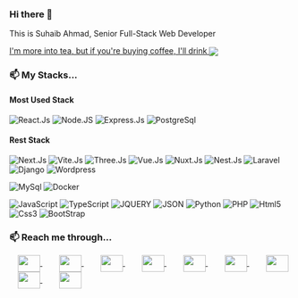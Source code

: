 ### Hi there 👋

<!-- ### 🔭 I work with... -->

This is Suhaib Ahmad, Senior Full-Stack Web Developer

  <a href="https://buymeacoffee.com/makkahwi" target="_blank">
  I'm more into tea, but if you're buying coffee, I'll drink 
    <img src="https://img.shields.io/badge/Buy_Me_A_Coffee-FFDD00?style=for-the-badge&logo=buy-me-a-coffee&logoColor=black" align="center"/>
  </a>

### 📫 My Stacks...

#### Most Used Stack
![React.Js](https://img.shields.io/badge/React.Js-%230db7ed.svg?&style=for-the-badge&logo=react&logoColor=white)
![Node.JS](https://img.shields.io/badge/Node.JS-%2343853D.svg?&style=for-the-badge&logo=node.js&logoColor=white)
![Express.Js](https://img.shields.io/badge/Express.Js-%23404d59.svg?&style=for-the-badge&logo=express&logoColor=white)
![PostgreSql](https://img.shields.io/badge/PostGres-%23316192.svg?&style=for-the-badge&logo=postgresql&logoColor=white)

#### Rest Stack
![Next.Js](https://img.shields.io/badge/Next.Js-%23323330.svg?&style=for-the-badge&logo=next.js&logoColor=white)
![Vite.Js](https://img.shields.io/badge/Vite.Js-%23777BB4.svg?&style=for-the-badge&logo=react&logoColor=white)
![Three.Js](https://img.shields.io/badge/Three.Js-%23323330.svg?&style=for-the-badge&logo=three.js&logoColor=white)
![Vue.Js](https://img.shields.io/badge/Vue.Js-%234FC08D.svg?&style=for-the-badge&logo=vue.js&logoColor=white)
![Nuxt.Js](https://img.shields.io/badge/Nuxt.Js-%234FC08D.svg?&style=for-the-badge&logo=Nuxt.js&logoColor=white)
![Nest.Js](https://img.shields.io/badge/Nest.Js-%23E0234E.svg?&style=for-the-badge&logo=Nestjs&logoColor=white)
![Laravel](https://img.shields.io/badge/Laravel-%23FF2D20.svg?&style=for-the-badge&logo=laravel&logoColor=white)
![Django](https://img.shields.io/badge/Django-%23092E20.svg?&style=for-the-badge&logo=django&logoColor=white)
![Wordpress](https://img.shields.io/badge/Wordpress-%2314354C.svg?&style=for-the-badge&logo=wordpress&logoColor=white)

![MySql](https://img.shields.io/badge/MySql-%2307405e.svg?&style=for-the-badge&logo=mysql&logoColor=white)
![Docker](https://img.shields.io/badge/Docker-%230db7ed.svg?&style=for-the-badge&logo=docker&logoColor=white)

![JavaScript](https://img.shields.io/badge/JavaScript-%23F7DF1E.svg?&style=for-the-badge&logo=javascript&logoColor=white)
![TypeScript](https://img.shields.io/badge/TypeScript-%23007ACC.svg?&style=for-the-badge&logo=TypeScript&logoColor=white)
![JQUERY](https://img.shields.io/badge/JQUERY-%230769AD.svg?&style=for-the-badge&logo=jquery&logoColor=white)
![JSON](https://img.shields.io/badge/JSON-%23323330.svg?&style=for-the-badge&logo=json&logoColor=white)
![Python](https://img.shields.io/badge/Python-%2314354C.svg?&style=for-the-badge&logo=python&logoColor=white)
![PHP](https://img.shields.io/badge/PHP-%23777BB4.svg?&style=for-the-badge&logo=php&logoColor=white)
![Html5](https://img.shields.io/badge/HTML%205-%23E34F26.svg?&style=for-the-badge&logo=html5&logoColor=white)
![Css3](https://img.shields.io/badge/CSS%203-%231572B6.svg?&style=for-the-badge&logo=css3&logoColor=white)
![BootStrap](https://img.shields.io/badge/BootStrap-%23563D7C.svg?&style=for-the-badge&logo=bootstrap&logoColor=white)

### 📫 Reach me through...
<p>
  <a href="https://suhaib.dev" target="blank" style="padding: 0 15px;">
    <img align="center" src="https://www.svgrepo.com/show/81531/website.svg" height="30" width="40" />
  </a>
  
  <a href="mailto:SuhaibAhmadAi@hotmail.com" target="_blank" style="padding: 0 15px;">
    <img align="center" src="https://www.svgrepo.com/show/32285/email.svg" height="30" width="40" />
  </a>
  
  <a href="https://www.linkedin.com/in/makkahwi" target="_blank" style="padding: 0 15px;">
    <img align="center" src="https://www.svgrepo.com/show/157006/linkedin.svg" height="30" width="40" />
  </a>
  
  <a href="https://facebook.com/makkahwi" target="_blank" style="padding: 0 15px;">
    <img align="center" src="https://www.svgrepo.com/show/111203/facebook.svg" height="30" width="40" />
  </a>
  
  <a href="https://instagram.com/makkahwi" target="_blank" style="padding: 0 15px;">
    <img align="center" src="https://www.svgrepo.com/show/111199/instagram.svg" height="30" width="40" />
  </a>
  
  <a href="https://wasap.my/962788424973" target="_blank" style="padding: 0 15px;">
    <img align="center" src="https://www.svgrepo.com/show/158412/whatsapp.svg" height="30" width="40" />
  </a>
  
  <a href="https://t.me/makkahwi" target="_blank" style="padding: 0 15px;">
    <img align="center" src="https://www.svgrepo.com/show/354443/telegram.svg" height="30" width="40" />
  </a>
  
  <a href="tel:+962788424973" target="_blank" style="padding: 0 15px;">
    <img align="center" src="https://www.svgrepo.com/show/51247/phone.svg" height="30" width="40" />
  </a>
  
  <a href="https://discordapp.com/users/772634530992619530" target="_blank" style="padding: 0 15px;">
    <img align="center" src="https://www.svgrepo.com/show/343548/discord-communication-interaction-message-network.svg" height="30" width="40" />
  </a>
</p>
  
<!--
**makkahwi/makkahwi** is a ✨ _special_ ✨ repository because its `README.md` (this file) appears on your GitHub profile.

Here are some ideas to get you started:

- 🔭 I’m currently working on ...
- 🌱 I’m currently learning ...
- 👯 I’m looking to collaborate on ...
- 🤔 I’m looking for help with ...
- 💬 Ask me about ...
- 📫 How to reach me: ...
- 😄 Pronouns: ...
- ⚡ Fun fact: ...
-->
